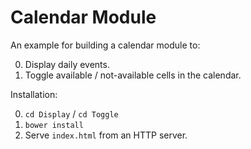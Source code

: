 # Calendar Module

An example for building a calendar module to:

0. Display daily events.
0. Toggle available / not-available cells in the calendar.

Installation:

0. `cd Display` / `cd Toggle`
0. `bower install`
0. Serve `index.html` from an HTTP server.
